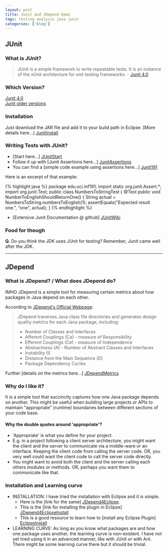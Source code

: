 ```yaml
---
layout: post
title: Junit and JDepend Demo
tags: testing analysis java junit
categories: ['blog']
---
```


[JUnit]: http://junit.org/
[JunitOld]: http://junit.sourceforge.net/
[JunitInstall]: https://github.com/junit-team/junit/wiki/Download-and-Install
[JUnitStart]: https://github.com/junit-team/junit/wiki/Getting-started
[JUnitWiki]: https://github.com/junit-team/junit/wiki
[JunitAssertions]: https://github.com/junit-team/junit/wiki/Assertions
[Junit191]: https://bitbucket.org/vpalepu/191b

[JDepend]: http://www.clarkware.com/software/JDepend.html
[JDepend4Eclipse]: http://andrei.gmxhome.de/jdepend4eclipse/index.html
[JDepend4EclipseInstall]: http://andrei.gmxhome.de/eclipse/
[EclipseInstall]: http://agile.csc.ncsu.edu/SEMaterials/tutorials/install_plugin/index_v35.html
[JDependMetrics]: http://www.clarkware.com/software/JDepend.html#overview
[vpalepu]: http://vpalepu.com


JUnit
-----

### What is JUnit?
> JUnit is a simple framework to write repeatable tests. It is an instance of the xUnit architecture for unit testing frameworks. - [Junit 4.0][Junit]

### Which Version?  
[Junit 4.0][Junit]  
[Junit older versions][JunitOld]  

### Installation
Just download the JAR file and add it to your build path in Eclipse. [More details here...] [JunitInstall]

### Writing Tests with JUnit?  
- [Start here...] [JUnitStart]  
- Follow it up with [Junit Assertions here...] [JunitAssertions]  
- You can find a [simple code example using assertions here...] [Junit191]  

Here is an excerpt of that example:

{% highlight java %}
package edu.uci.inf191;
import static org.junit.Assert.*;
import org.junit.Test;
public class NumbersToStringTest {
        @Test
        public void NumberToEnglishShouldReturnOne() {
                String actual = NumbersToString.numbersToEnglish(1);
                assertEquals("Expected result one.", "one", actual);
        }
{% endhighlight %}
- [Extensive Junit Documentation @ github] [JUnitWiki]  


### Food for though
__Q.__ Do you think the JDK uses JUnit for testing? Remember, Junit came well after the JDK.

* * *

JDepend
-------

### What is JDepend? / What does JDepend do?
IMHO JDepend is a simple tool for measuring certain metrics about how packages in Java depend on each other.  

According to [JDepend's Official Webpage][JDepend]:

> JDepend traverses Java class file directories and generates design quality metrics for each Java package, including:
> 
> - Number of Classes and Interfaces
> - Afferent Couplings (Ca) - measure of Responsibility
> - Efferent Couplings (Ce) - measure of Independence
> - Abstractness (A) - Number of Abstract Classes and Interfaces
> - Instability (I)
> - Distance from the Main Sequence (D)
> - Package Dependency Cycles 

Further [details on the metrics here...] [JDependMetrics]

### Why do I like it?
It is a simple tool that succinctly captures how one Java package depends on another. This might be useful when building large projects or APIs to maintain "appropriate" (runtime) boundaries between different sections of your code base.

#### Why the double quotes around 'appropriate'?
- 'Appropriate' is what you define for your project.
- E.g. in a project following a client server architecture, you might want the client and the server to communicate via a middle-ware or an interface. Keeping the client code from calling the server code. OR, you very well could want the client code to call the server code directly.  
- You might want to avoid both the client and the server calling each others modules or methods. OR, perhaps you want them to communicate like that.  

### Installation and Learning curve

- INSTALLATION: I have tried the installation with Eclipse and it is simple.
	- Here is the [link for the same] [JDepend4Eclipse].
	- This is the [link for installing the plugin in Eclipse] [JDepend4EclipseInstall]
	- This is a good resource to learn how to [install any Eclipse Plugin] [EclipseInstall]  
- LEARNING CURVE: As long as you know what packages are and how one package uses another, the learning curve is non-existent. I have not yet tried using it in an advanced manner, like with JUnit or with Ant. There might be some learning curve there but it should be trivial.
